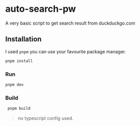 # auto-search-pw

A very basic script to get search result from duckduckgo.com


## Installation

I used `pnpm` you can use your favourite package manager.

```bash
pnpm install
```

### Run

```bash
pnpm dev
```
### Build

```bash
 pnpm build
```

> no typescript config used.


